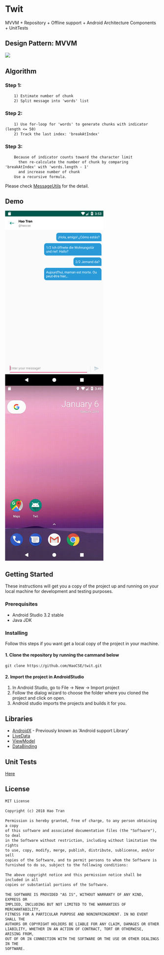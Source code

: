 # Twit
MVVM + Repository + Offline support + Android Architecture Components + UnitTests

## Design Pattern: MVVM
<img src="https://developer.android.com/topic/libraries/architecture/images/final-architecture.png" width="420px">

## Algorithm
### Step 1:
        1) Estimate number of chunk
        2) Split message into 'words' list
### Step 2:
        1) Use for-loop for 'words' to generate chunks with indicator (length <= 50)
        2) Track the last index: 'breakAtIndex'
### Step 3:
        Because of indicator counts toward the character limit
          then re-calculate the number of chunk by comparing 'breakAtIndex' with 'words.length - 1'
          and increase number of chunk
        Use a recursive formula.
   Please check [MessageUtils](https://github.com/HaoCSE/twit/blob/master/app/src/test/java/code/hao/twit/ExampleUnitTest.java) for the detail.


## Demo
<img src="/screenshots/Screenshot_1546764840.png?raw=true" align= "left" width="320px">
<img src="/screenshots/demo.gif?raw=true" width="320px">

## Getting Started
These instructions will get you a copy of the project up and running on your local machine for development and testing purposes.

### Prerequisites
*   Android Studio 3.2 stable
*   Java JDK

### Installing
Follow this steps if you want get a local copy of the project in your machine.

#### 1. Clone the repository by running the cammand below	
```
git clone https://github.com/HaoCSE/twit.git
```

#### 2. Import the project in AndroidStudio
1.  In Android Studio, go to File -> New -> Import project
2.  Follow the dialog wizard to choose the folder where you cloned the project and click on open.
3.  Android studio imports the projects and builds it for you.

## Libraries
*   [AndroidX](https://developer.android.com/jetpack/androidx/) - Previously known as 'Android support Library'
*   [LiveData](https://developer.android.com/topic/libraries/architecture/livedata)
*   [ViewModel](https://developer.android.com/topic/libraries/architecture/viewmodel)
*   [DataBinding](https://developer.android.com/topic/libraries/data-binding/)

## Unit Tests
[Here](https://github.com/HaoCSE/twit/blob/master/app/src/test/java/code/hao/twit/ExampleUnitTest.java)

## License
```
MIT License

Copyright (c) 2018 Hao Tran

Permission is hereby granted, free of charge, to any person obtaining a copy
of this software and associated documentation files (the "Software"), to deal
in the Software without restriction, including without limitation the rights
to use, copy, modify, merge, publish, distribute, sublicense, and/or sell
copies of the Software, and to permit persons to whom the Software is
furnished to do so, subject to the following conditions:

The above copyright notice and this permission notice shall be included in all
copies or substantial portions of the Software.

THE SOFTWARE IS PROVIDED "AS IS", WITHOUT WARRANTY OF ANY KIND, EXPRESS OR
IMPLIED, INCLUDING BUT NOT LIMITED TO THE WARRANTIES OF MERCHANTABILITY,
FITNESS FOR A PARTICULAR PURPOSE AND NONINFRINGEMENT. IN NO EVENT SHALL THE
AUTHORS OR COPYRIGHT HOLDERS BE LIABLE FOR ANY CLAIM, DAMAGES OR OTHER
LIABILITY, WHETHER IN AN ACTION OF CONTRACT, TORT OR OTHERWISE, ARISING FROM,
OUT OF OR IN CONNECTION WITH THE SOFTWARE OR THE USE OR OTHER DEALINGS IN THE
SOFTWARE.
```
